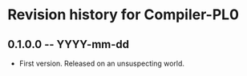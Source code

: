 # Revision history for Compiler-PL0

## 0.1.0.0 -- YYYY-mm-dd

* First version. Released on an unsuspecting world.
